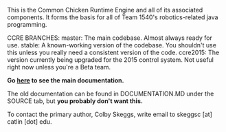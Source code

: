 This is the Common Chicken Runtime Engine and all of its associated components.
It forms the basis for all of Team 1540's robotics-related java programming.

CCRE BRANCHES:
master: The main codebase. Almost always ready for use.
stable: A known-working version of the codebase. You shouldn't use this unless you really need a consistent version of the code.
ccre2015: The version currently being upgraded for the 2015 control system. Not useful right now unless you're a Beta team.

**Go [here](https://bitbucket.org/col6y/common-chicken-runtime-engine/wiki) to see the main documentation.**

The old documentation can be found in DOCUMENTATION.MD under the SOURCE tab, but **you probably don't want this.**

To contact the primary author, Colby Skeggs, write email to skeggsc [at] catlin [dot] edu.
